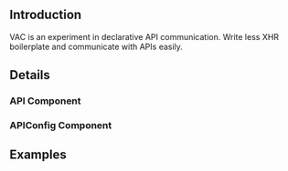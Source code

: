 ## Introduction

VAC is an experiment in declarative API communication. Write less XHR boilerplate and communicate with APIs easily.

## Details

### API Component

### APIConfig Component

## Examples
